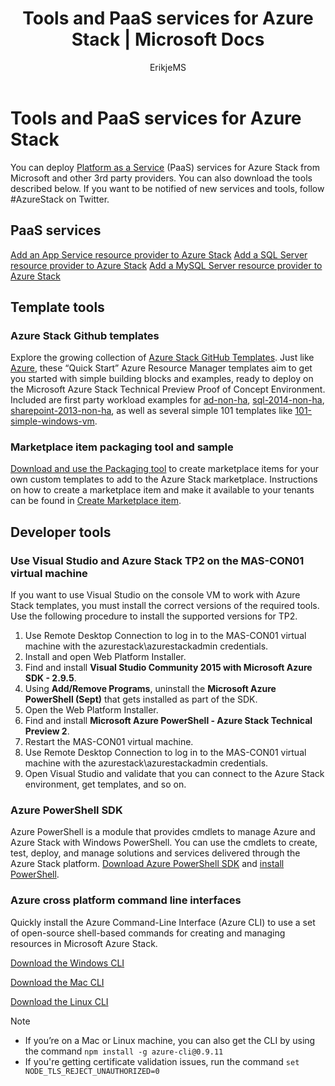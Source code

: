 ﻿---
title: Tools and PaaS services for Azure Stack | Microsoft Docs
description: Learn how to get started with PaaS services in Azure Stack.
services: azure-stack
documentationcenter: ''
author: ErikjeMS
manager: byronr
editor: ''

ms.assetid: 2ce8d7e3-bc5d-4d61-8ab8-e8f61df40675
ms.service: multiple
ms.workload: na
ms.tgt_pltfrm: na
ms.devlang: na
ms.topic: article
ms.date: 11/16/2016
ms.author: erikje

---
# Tools and PaaS services for Azure Stack

You can deploy [Platform as a Service](https://azure.microsoft.com/overview/what-is-paas/) (PaaS) services for Azure Stack from Microsoft and other 3rd party providers. You can also download the tools described below. If you want to be notified of new services and tools, follow #AzureStack on Twitter.

## PaaS services

[Add an App Service resource provider to Azure Stack](https://docs.microsoft.com/azure/azure-stack/azure-stack-app-service-overview)
[Add a SQL Server resource provider to Azure Stack](https://docs.microsoft.com/azure/azure-stack/azure-stack-sql-resource-provider-deploy)
[Add a MySQL Server resource provider to Azure Stack](https://docs.microsoft.com/azure/azure-stack/azure-stack-mysql-resource-provider-deploy)


## Template tools
### Azure Stack Github templates
Explore the growing collection of [Azure Stack GitHub Templates](https://github.com/Azure/AzureStack-QuickStart-Templates). Just like [Azure](https://github.com/Azure/azure-quickstart-templates), these “Quick Start” Azure Resource Manager templates aim to get you started with simple building blocks and examples, ready to deploy on the Microsoft Azure Stack Technical Preview Proof of Concept Environment. Included are first party workload examples for [ad-non-ha](https://github.com/Azure/AzureStack-QuickStart-Templates/tree/master/ad-non-ha), [sql-2014-non-ha](https://github.com/Azure/AzureStack-QuickStart-Templates/tree/master/sql-2014-non-ha), [sharepoint-2013-non-ha](https://github.com/Azure/AzureStack-QuickStart-Templates/tree/master/sharepoint-2013-non-ha), as well as several simple 101 templates like [101-simple-windows-vm](https://github.com/Azure/AzureStack-QuickStart-Templates/tree/master/101-simple-windows-vm).

### Marketplace item packaging tool and sample
[Download and use the Packaging tool](http://www.aka.ms/azurestackmarketplaceitem) to create marketplace items for your own custom templates to add to the Azure Stack marketplace. Instructions on how to create a marketplace item and make it available to your tenants can be found in [Create Marketplace item](azure-stack-create-and-publish-marketplace-item.md).

## Developer tools
### Use Visual Studio and Azure Stack TP2 on the MAS-CON01 virtual machine
If you want to use Visual Studio on the console VM to work with Azure Stack templates, you must install the correct versions of the required tools. Use the following procedure to install the supported versions for TP2.

1. Use Remote Desktop Connection to log in to the MAS-CON01 virtual machine with the azurestack\azurestackadmin credentials.
2. Install and open Web Platform Installer.
3. Find and install **Visual Studio Community 2015 with Microsoft Azure SDK - 2.9.5**.
4. Using **Add/Remove Programs**, uninstall the **Microsoft Azure PowerShell (Sept)** that gets installed as part of the SDK.
5. Open the Web Platform Installer.
6. Find and install **Microsoft Azure PowerShell - Azure Stack Technical Preview 2**. 
7. Restart the MAS-CON01 virtual machine.
8. Use Remote Desktop Connection to log in to the MAS-CON01 virtual machine with the azurestack\azurestackadmin credentials.
9. Open Visual Studio and validate that you can connect to the Azure Stack environment, get templates, and so on. 

### Azure PowerShell SDK
Azure PowerShell is a module that provides cmdlets to manage Azure and Azure Stack with Windows PowerShell. You can use the cmdlets to create, test, deploy, and manage solutions and services delivered through the Azure Stack platform.
[Download Azure PowerShell SDK](http://aka.ms/azStackPsh) and [install PowerShell](azure-stack-connect-powershell.md).

### Azure cross platform command line interfaces
Quickly install the Azure Command-Line Interface (Azure CLI) to use a set of open-source shell-based commands for creating and managing resources in Microsoft Azure Stack.

[Download the Windows CLI](http://aka.ms/azstack-windows-cli)

[Download the Mac CLI](http://aka.ms/azstack-linux-cli)

[Download the Linux CLI](http://aka.ms/azstack-mac-cli)

> [!NOTE]
> * If you’re on a Mac or Linux machine, you can also get the CLI by using the command `npm install -g azure-cli@0.9.11`</br>
> * If you're getting certificate validation issues, run the command `set NODE_TLS_REJECT_UNAUTHORIZED=0`
> 
> 

